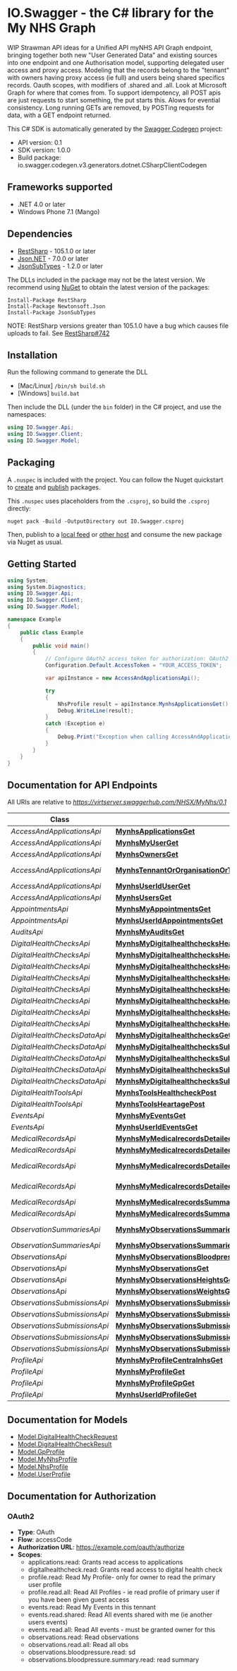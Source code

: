 # IO.Swagger - the C# library for the My NHS Graph

WIP Strawman API ideas for a Unified API myNHS API Graph endpoint, bringing together both new \"User Generated Data\" and existing sources into one endpoint and one Authorisation model, supporting delegated user access and proxy access. Modeling that the records belong to the \"tennant\" with owners having proxy access (ie full) and users being shared specifics records. Oauth scopes, with modifiers of .shared and .all. Look at Microsoft Graph for where that comes from. To support idempotency, all POST apis are just requests to start something, the put starts this. Alows for evential consistency. Long running GETs are removed, by POSTing requests for data, with a GET endpoint returned.

This C# SDK is automatically generated by the [Swagger Codegen](https://github.com/swagger-api/swagger-codegen) project:

- API version: 0.1
- SDK version: 1.0.0
- Build package: io.swagger.codegen.v3.generators.dotnet.CSharpClientCodegen

<a name="frameworks-supported"></a>
## Frameworks supported
- .NET 4.0 or later
- Windows Phone 7.1 (Mango)

<a name="dependencies"></a>
## Dependencies
- [RestSharp](https://www.nuget.org/packages/RestSharp) - 105.1.0 or later
- [Json.NET](https://www.nuget.org/packages/Newtonsoft.Json/) - 7.0.0 or later
- [JsonSubTypes](https://www.nuget.org/packages/JsonSubTypes/) - 1.2.0 or later

The DLLs included in the package may not be the latest version. We recommend using [NuGet](https://docs.nuget.org/consume/installing-nuget) to obtain the latest version of the packages:
```
Install-Package RestSharp
Install-Package Newtonsoft.Json
Install-Package JsonSubTypes
```

NOTE: RestSharp versions greater than 105.1.0 have a bug which causes file uploads to fail. See [RestSharp#742](https://github.com/restsharp/RestSharp/issues/742)

<a name="installation"></a>
## Installation
Run the following command to generate the DLL
- [Mac/Linux] `/bin/sh build.sh`
- [Windows] `build.bat`

Then include the DLL (under the `bin` folder) in the C# project, and use the namespaces:
```csharp
using IO.Swagger.Api;
using IO.Swagger.Client;
using IO.Swagger.Model;
```
<a name="packaging"></a>
## Packaging

A `.nuspec` is included with the project. You can follow the Nuget quickstart to [create](https://docs.microsoft.com/en-us/nuget/quickstart/create-and-publish-a-package#create-the-package) and [publish](https://docs.microsoft.com/en-us/nuget/quickstart/create-and-publish-a-package#publish-the-package) packages.

This `.nuspec` uses placeholders from the `.csproj`, so build the `.csproj` directly:

```
nuget pack -Build -OutputDirectory out IO.Swagger.csproj
```

Then, publish to a [local feed](https://docs.microsoft.com/en-us/nuget/hosting-packages/local-feeds) or [other host](https://docs.microsoft.com/en-us/nuget/hosting-packages/overview) and consume the new package via Nuget as usual.

<a name="getting-started"></a>
## Getting Started

```csharp
using System;
using System.Diagnostics;
using IO.Swagger.Api;
using IO.Swagger.Client;
using IO.Swagger.Model;

namespace Example
{
    public class Example
    {
        public void main()
        {
            // Configure OAuth2 access token for authorization: OAuth2
            Configuration.Default.AccessToken = "YOUR_ACCESS_TOKEN";

            var apiInstance = new AccessAndApplicationsApi();

            try
            {
                NhsProfile result = apiInstance.MynhsApplicationsGet();
                Debug.WriteLine(result);
            }
            catch (Exception e)
            {
                Debug.Print("Exception when calling AccessAndApplicationsApi.MynhsApplicationsGet: " + e.Message );
            }
        }
    }
}
```

<a name="documentation-for-api-endpoints"></a>
## Documentation for API Endpoints

All URIs are relative to *https://virtserver.swaggerhub.com/NHSX/MyNhs/0.1*

Class | Method | HTTP request | Description
------------ | ------------- | ------------- | -------------
*AccessAndApplicationsApi* | [**MynhsApplicationsGet**](docs/AccessAndApplicationsApi.md#mynhsapplicationsget) | **GET** /mynhs/applications | 
*AccessAndApplicationsApi* | [**MynhsMyUserGet**](docs/AccessAndApplicationsApi.md#mynhsmyuserget) | **GET** /mynhs/my/user | 
*AccessAndApplicationsApi* | [**MynhsOwnersGet**](docs/AccessAndApplicationsApi.md#mynhsownersget) | **GET** /mynhs/owners | 
*AccessAndApplicationsApi* | [**MynhsTennantOrOrganisationOrTheNameForWhatRecordsAreLinkedToGet**](docs/AccessAndApplicationsApi.md#mynhstennantororganisationorthenameforwhatrecordsarelinkedtoget) | **GET** /mynhs/tennantOrOrganisationOrTheNameForWhatRecordsAreLinkedTo | 
*AccessAndApplicationsApi* | [**MynhsUserIdUserGet**](docs/AccessAndApplicationsApi.md#mynhsuseriduserget) | **GET** /mynhs/{userId}/user | 
*AccessAndApplicationsApi* | [**MynhsUsersGet**](docs/AccessAndApplicationsApi.md#mynhsusersget) | **GET** /mynhs/users | 
*AppointmentsApi* | [**MynhsMyAppointmentsGet**](docs/AppointmentsApi.md#mynhsmyappointmentsget) | **GET** /mynhs/my/appointments | 
*AppointmentsApi* | [**MynhsUserIdAppointmentsGet**](docs/AppointmentsApi.md#mynhsuseridappointmentsget) | **GET** /mynhs/{userId}/appointments | 
*AuditsApi* | [**MynhsMyAuditsGet**](docs/AuditsApi.md#mynhsmyauditsget) | **GET** /mynhs/my/audits | 
*DigitalHealthChecksApi* | [**MynhsMyDigitalhealthchecksHealthcheckidAgeGet**](docs/DigitalHealthChecksApi.md#mynhsmydigitalhealthcheckshealthcheckidageget) | **GET** /mynhs/my/digitalhealthchecks/{healthcheckid}/age | 
*DigitalHealthChecksApi* | [**MynhsMyDigitalhealthchecksHealthcheckidBloodpressureGet**](docs/DigitalHealthChecksApi.md#mynhsmydigitalhealthcheckshealthcheckidbloodpressureget) | **GET** /mynhs/my/digitalhealthchecks/{healthcheckid}/bloodpressure | 
*DigitalHealthChecksApi* | [**MynhsMyDigitalhealthchecksHealthcheckidBloodsugarGet**](docs/DigitalHealthChecksApi.md#mynhsmydigitalhealthcheckshealthcheckidbloodsugarget) | **GET** /mynhs/my/digitalhealthchecks/{healthcheckid}/bloodsugar | 
*DigitalHealthChecksApi* | [**MynhsMyDigitalhealthchecksHealthcheckidColesterolGet**](docs/DigitalHealthChecksApi.md#mynhsmydigitalhealthcheckshealthcheckidcolesterolget) | **GET** /mynhs/my/digitalhealthchecks/{healthcheckid}/colesterol | 
*DigitalHealthChecksApi* | [**MynhsMyDigitalhealthchecksHealthcheckidGet**](docs/DigitalHealthChecksApi.md#mynhsmydigitalhealthcheckshealthcheckidget) | **GET** /mynhs/my/digitalhealthchecks/{healthcheckid} | 
*DigitalHealthChecksApi* | [**MynhsMyDigitalhealthchecksHealthcheckidHeightGet**](docs/DigitalHealthChecksApi.md#mynhsmydigitalhealthcheckshealthcheckidheightget) | **GET** /mynhs/my/digitalhealthchecks/{healthcheckid}/height | 
*DigitalHealthChecksApi* | [**MynhsMyDigitalhealthchecksHealthcheckidWeightGet**](docs/DigitalHealthChecksApi.md#mynhsmydigitalhealthcheckshealthcheckidweightget) | **GET** /mynhs/my/digitalhealthchecks/{healthcheckid}/weight | 
*DigitalHealthChecksApi* | [**MynhsMyDigitalhealthchecksHealthcheckidWellnessquestionsGet**](docs/DigitalHealthChecksApi.md#mynhsmydigitalhealthcheckshealthcheckidwellnessquestionsget) | **GET** /mynhs/my/digitalhealthchecks/{healthcheckid}/wellnessquestions | 
*DigitalHealthChecksDataApi* | [**MynhsMyDigitalhealthchecksGet**](docs/DigitalHealthChecksDataApi.md#mynhsmydigitalhealthchecksget) | **GET** /mynhs/my/digitalhealthchecks | 
*DigitalHealthChecksDataApi* | [**MynhsMyDigitalhealthchecksSubmissionsPost**](docs/DigitalHealthChecksDataApi.md#mynhsmydigitalhealthcheckssubmissionspost) | **POST** /mynhs/my/digitalhealthchecks/submissions | 
*DigitalHealthChecksDataApi* | [**MynhsMyDigitalhealthchecksSubmissionsSubmissionIdGet**](docs/DigitalHealthChecksDataApi.md#mynhsmydigitalhealthcheckssubmissionssubmissionidget) | **GET** /mynhs/my/digitalhealthchecks/submissions/{submissionId} | 
*DigitalHealthChecksDataApi* | [**MynhsMyDigitalhealthchecksSubmissionsSubmissionIdPut**](docs/DigitalHealthChecksDataApi.md#mynhsmydigitalhealthcheckssubmissionssubmissionidput) | **PUT** /mynhs/my/digitalhealthchecks/submissions/{submissionId} | 
*DigitalHealthChecksDataApi* | [**MynhsMyDigitalhealthchecksSubmissionsSubmissionIdSubmitPut**](docs/DigitalHealthChecksDataApi.md#mynhsmydigitalhealthcheckssubmissionssubmissionidsubmitput) | **PUT** /mynhs/my/digitalhealthchecks/submissions/{submissionId}/submit | 
*DigitalHealthToolsApi* | [**MynhsToolsHealthcheckPost**](docs/DigitalHealthToolsApi.md#mynhstoolshealthcheckpost) | **POST** /mynhs/tools/healthcheck | 
*DigitalHealthToolsApi* | [**MynhsToolsHeartagePost**](docs/DigitalHealthToolsApi.md#mynhstoolsheartagepost) | **POST** /mynhs/tools/heartage | 
*EventsApi* | [**MynhsMyEventsGet**](docs/EventsApi.md#mynhsmyeventsget) | **GET** /mynhs/my/events | 
*EventsApi* | [**MynhsUserIdEventsGet**](docs/EventsApi.md#mynhsuserideventsget) | **GET** /mynhs/{userId}/events | 
*MedicalRecordsApi* | [**MynhsMyMedicalrecordsDetailedNhsRequestRecordsPost**](docs/MedicalRecordsApi.md#mynhsmymedicalrecordsdetailednhsrequestrecordspost) | **POST** /mynhs/my/medicalrecords/detailed/nhs/requestRecords | 
*MedicalRecordsApi* | [**MynhsMyMedicalrecordsDetailedNhsRequestRecordsRequestIdGet**](docs/MedicalRecordsApi.md#mynhsmymedicalrecordsdetailednhsrequestrecordsrequestidget) | **GET** /mynhs/my/medicalrecords/detailed/nhs/requestRecords/{requestId} | 
*MedicalRecordsApi* | [**MynhsMyMedicalrecordsDetailedNhsRequestRecordsRequestIdSubmitPut**](docs/MedicalRecordsApi.md#mynhsmymedicalrecordsdetailednhsrequestrecordsrequestidsubmitput) | **PUT** /mynhs/my/medicalrecords/detailed/nhs/requestRecords/{requestId}/submit | 
*MedicalRecordsApi* | [**MynhsMyMedicalrecordsDetailedNhsRequestRecordsResultsResultIdGet**](docs/MedicalRecordsApi.md#mynhsmymedicalrecordsdetailednhsrequestrecordsresultsresultidget) | **GET** /mynhs/my/medicalrecords/detailed/nhs/requestRecords/results/{resultId} | 
*MedicalRecordsApi* | [**MynhsMyMedicalrecordsSummaryNhsGet**](docs/MedicalRecordsApi.md#mynhsmymedicalrecordssummarynhsget) | **GET** /mynhs/my/medicalrecords/summary/nhs | 
*MedicalRecordsApi* | [**MynhsMyMedicalrecordsSummaryNhsTrustIdGet**](docs/MedicalRecordsApi.md#mynhsmymedicalrecordssummarynhstrustidget) | **GET** /mynhs/my/medicalrecords/summary/nhs/{trustId} | 
*ObservationSummariesApi* | [**MynhsMyObservationsSummariesBloodpressureQueryTypePastDaysGet**](docs/ObservationSummariesApi.md#mynhsmyobservationssummariesbloodpressurequerytypepastdaysget) | **GET** /mynhs/my/observations/summaries/bloodpressure/{queryType}/{pastDays} | 
*ObservationSummariesApi* | [**MynhsMyObservationsSummariesGet**](docs/ObservationSummariesApi.md#mynhsmyobservationssummariesget) | **GET** /mynhs/my/observations/summaries | 
*ObservationsApi* | [**MynhsMyObservationsBloodpressuresGet**](docs/ObservationsApi.md#mynhsmyobservationsbloodpressuresget) | **GET** /mynhs/my/observations/bloodpressures | 
*ObservationsApi* | [**MynhsMyObservationsGet**](docs/ObservationsApi.md#mynhsmyobservationsget) | **GET** /mynhs/my/observations | 
*ObservationsApi* | [**MynhsMyObservationsHeightsGet**](docs/ObservationsApi.md#mynhsmyobservationsheightsget) | **GET** /mynhs/my/observations/heights | 
*ObservationsApi* | [**MynhsMyObservationsWeightsGet**](docs/ObservationsApi.md#mynhsmyobservationsweightsget) | **GET** /mynhs/my/observations/weights | 
*ObservationsSubmissionsApi* | [**MynhsMyObservationsSubmissionsGet**](docs/ObservationsSubmissionsApi.md#mynhsmyobservationssubmissionsget) | **GET** /mynhs/my/observations/submissions | 
*ObservationsSubmissionsApi* | [**MynhsMyObservationsSubmissionsNewObsIdGet**](docs/ObservationsSubmissionsApi.md#mynhsmyobservationssubmissionsnewobsidget) | **GET** /mynhs/my/observations/submissions/{newObsId} | 
*ObservationsSubmissionsApi* | [**MynhsMyObservationsSubmissionsNewObsIdPut**](docs/ObservationsSubmissionsApi.md#mynhsmyobservationssubmissionsnewobsidput) | **PUT** /mynhs/my/observations/submissions/{newObsId} | 
*ObservationsSubmissionsApi* | [**MynhsMyObservationsSubmissionsNewObsIdSubmitPut**](docs/ObservationsSubmissionsApi.md#mynhsmyobservationssubmissionsnewobsidsubmitput) | **PUT** /mynhs/my/observations/submissions/{newObsId}/submit | 
*ObservationsSubmissionsApi* | [**MynhsMyObservationsSubmissionsPost**](docs/ObservationsSubmissionsApi.md#mynhsmyobservationssubmissionspost) | **POST** /mynhs/my/observations/submissions | 
*ProfileApi* | [**MynhsMyProfileCentralnhsGet**](docs/ProfileApi.md#mynhsmyprofilecentralnhsget) | **GET** /mynhs/my/profile/centralnhs | 
*ProfileApi* | [**MynhsMyProfileGet**](docs/ProfileApi.md#mynhsmyprofileget) | **GET** /mynhs/my/profile | 
*ProfileApi* | [**MynhsMyProfileGpGet**](docs/ProfileApi.md#mynhsmyprofilegpget) | **GET** /mynhs/my/profile/gp | 
*ProfileApi* | [**MynhsUserIdProfileGet**](docs/ProfileApi.md#mynhsuseridprofileget) | **GET** /mynhs/{userId}/profile | 

<a name="documentation-for-models"></a>
## Documentation for Models

 - [Model.DigitalHealthCheckRequest](docs/DigitalHealthCheckRequest.md)
 - [Model.DigitalHealthCheckResult](docs/DigitalHealthCheckResult.md)
 - [Model.GpProfile](docs/GpProfile.md)
 - [Model.MyNhsProfile](docs/MyNhsProfile.md)
 - [Model.NhsProfile](docs/NhsProfile.md)
 - [Model.UserProfile](docs/UserProfile.md)

<a name="documentation-for-authorization"></a>
## Documentation for Authorization

<a name="OAuth2"></a>
### OAuth2

- **Type**: OAuth
- **Flow**: accessCode
- **Authorization URL**: https://example.com/oauth/authorize
- **Scopes**: 
  - applications.read: Grants read access to applications
  - digitalhealthcheck.read: Grants read access to digital health check
  - profile.read: Read My Profile- only for owner to read the primary user profile
  - profile.read.all: Read All Profiles - ie read profile of primary user if you have been given guest access
  - events.read: Read My Events in this tennant
  - events.read.shared: Read All events shared with me (ie another users events)
  - events.read.all: Read All events - must be granted owner for this
  - observations.read: Read observations
  - observations.read.all: Read all obs
  - observations.bloodpressure.read: sd
  - observations.bloodpressure.summary.read: read summary

